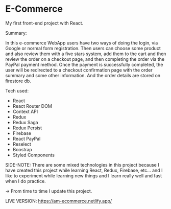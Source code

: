 # E-Commerce
My first front-end project with React.

Summary:

In this e-commerce WebApp users have two ways of doing the login, via Google or normal form registration. Then users can choose some product and also review them with a five stars system, add them to the cart and then review the order on a checkout page, and then completing the order via the PayPal payment method. Once the payment is successfully completed, the user will be redirected to a checkout confirmation page with the order summary and some other information. And the order details are stored on firestore db.

Tech used:

- React
- React Router DOM
- Context API
- Redux
- Redux Saga
- Redux Persist
- Firebase
- React PayPal
- Reselect
- Boostrap
- Styled Components

SIDE-NOTE: There are some mixed technologies in this project because I have created this project while learning React, Redux, Firebase, etc... and I like to experiment
while learning new things and I learn really well and fast when I do practice.

-> From time to time I update this project.

LIVE VERSION: https://am-ecommerce.netlify.app/
